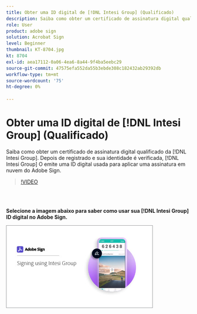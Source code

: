 ```yaml
---
title: Obter uma ID digital de [!DNL Intesi Group] (Qualificado)
description: Saiba como obter um certificado de assinatura digital qualificado da [!DNL Intesi Group]
role: User
product: adobe sign
solution: Acrobat Sign
level: Beginner
thumbnail: KT-8704.jpg
kt: 8704
exl-id: aea17112-0a06-4ea6-8a44-9f4ba5eebc29
source-git-commit: 47575efa552da55b3ebde308c182432ab29392db
workflow-type: tm+mt
source-wordcount: '75'
ht-degree: 0%

---
```


# Obter uma ID digital de [!DNL Intesi Group] (Qualificado)

Saiba como obter um certificado de assinatura digital qualificado da [!DNL Intesi Group]. Depois de registrado e sua identidade é verificada, [!DNL Intesi Group] O emite uma ID digital usada para aplicar uma assinatura em nuvem do Adobe Sign.

>[!VIDEO](https://video.tv.adobe.com/v/337064?hidetitle=true)

<br> 

**Selecione a imagem abaixo para saber como usar sua [!DNL Intesi Group] ID digital no Adobe Sign.**

[![image](assets/IntesiSign_400.png)](intesi-sign.md)
